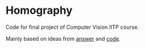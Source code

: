 # Homography
Code for final project of Computer Vision IITP course.

Mainly based on ideas from [answer](https://math.stackexchange.com/questions/3933377/is-there-a-standard-method-for-image-rectification-by-vanish-points) and [code](https://github.com/knowindeep-int/VanishingPoint/tree/master).
